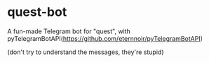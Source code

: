 # quest-bot

A fun-made Telegram bot for "quest", with pyTelegramBotAPI(https://github.com/eternnoir/pyTelegramBotAPI)

(don't try to understand the messages, they're stupid)
